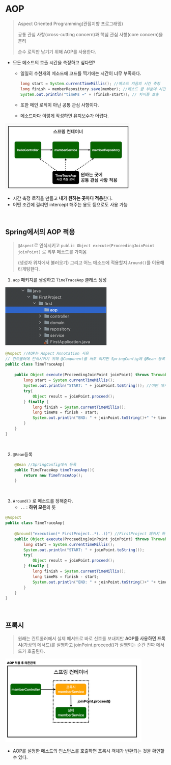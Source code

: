 # AOP

> Aspect Oriented Programming(관점지향 프로그래밍)
>
> 공통 관심 사항(cross-cutting concern)과 핵심 관심 사항(core concern)을 분리
>
> 순수 로직만 남기기 위해 AOP를 사용한다.

* 모든 메소드의 호출 시간을 측정하고 싶다면?

  * 일일히 수천개의 메소드에 코드를 찍기에는 시간이 너무 부족하다.

    ```java
    long start = System.currentTimeMillis(); //메소드 처음의 시간 측정
    long finish = memberRepository.save(member); //메소드 끝 부분에 시간 측정
    System.out.println("timeMs =" + (finish-start)); // 차이를 호출
    ```

  * 또한 메인 로직이 아닌 공통 관심 사항이다.

  * 메소드마다 이렇게 작성하면 유지보수가 어렵다.

<img src="spring_AOP.assets/image-20220305173318284.png" alt="image-20220305173318284" style="zoom:67%;" />

* 시간 측정 로직을 만들고 **내가 원하는 곳마다 적용**한다.
* 어떤 조건에 걸리면 intercept 해주는 용도 등으로도 사용 가능

​          

## Spring에서의 AOP 적용

> `@Aspect`로 인식시키고 `public Object execute(ProceedingJoinPoint joinPoint)` 로 외부 메소드를 가져옴
>
> (생성자 위치에서 불러오기) 그리고 어느 메소드에 적용할지 `Around()`를 이용해 타게팅한다.

1. `aop` 패키지를 생성하고 `TimeTraceAop` 클래스 생성

<img src="spring_AOP.assets/image-20220305173619338.png" alt="image-20220305173619338" style="zoom:50%;" />

```java
@Aspect //AOP는 Aspect Annotation 사용
// 컨트롤러에 인식시키기 위해 @Component를 써도 되지만 SpringConfig에 @Bean 등록
public class TimeTraceAop{

    public Object execute(ProceedingJoinPoint joinPoint) throws Throwable{
        long start = System.currentTimeMillis();
        System.out.println("START: " + joinPoint.toString()); //어떤 메서드가 호출된지 알려줌
        try{
            Object result = joinPoint.proceed();
        } finally {
            long finish = System.currentTimeMillis();
            long timeMs = finish - start;
            System.out.println("END: " + joinPoint.toString()+" "+ timeMs + "ms"); //어떤 메서드가 호출된지 알려줌
        }
    }
}
```

​       

2. `@Bean`등록

```java
    @Bean //SpringConfig에서 등록
    public TimeTraceAop timeTraceAop(){
        return new TimeTraceAop();
    }
```

​       

3. `Around()` 로 메소드를 정해준다.
   * `..` : **하위 모든**의 뜻

```java
@Aspect
public class TimeTraceAop{
    
    @Around("execution(* FirstProject..*(..))") //FirstProject 패키지 하위 전체 적용
    public Object execute(ProceedingJoinPoint joinPoint) throws Throwable{
        long start = System.currentTimeMillis();
        System.out.println("START: " + joinPoint.toString());
        try{
            Object result = joinPoint.proceed();
        } finally {
            long finish = System.currentTimeMillis();
            long timeMs = finish - start;
            System.out.println("END: " + joinPoint.toString()+" "+ timeMs + "ms");
        }
    }
}
```

​           

## 프록시

> 원래는 컨트롤러에서 실제 메서드로 바로 신호를 보내지만 **AOP를 사용하면 프록시**(가상의 메서드)를 실행하고 joinPoint.proceed()가 실행되는 순간 진짜 메서드가 호출된다.

<img src="spring_AOP.assets/image-20220305180129307.png" alt="image-20220305180129307" style="zoom:80%;" />

* AOP를 설정한 메소드의 인스턴스를 호출하면 프록시 객체가 반환되는 것을 확인할 수 있다.